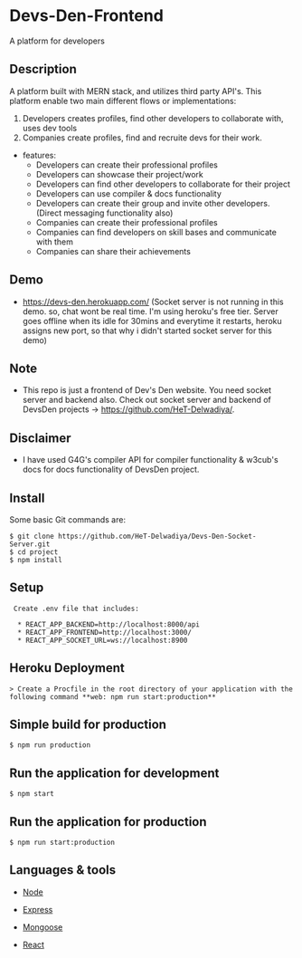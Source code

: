 # Devs-Den-Frontend
 A platform for developers

## Description

A platform built with MERN stack, and utilizes third party API's. This platform enable two main different flows or implementations:

1. Developers creates profiles, find other developers to collaborate with, uses dev tools
2. Companies create profiles, find and recruite devs for their work.   


* features:
  * Developers can create their professional profiles
  * Developers can showcase their project/work 
  * Developers can find other developers to collaborate for their project
  * Developers can use compiler & docs functionality
  * Developers can create their group and invite other developers. (Direct messaging functionality also)
  * Companies can create their professional profiles
  * Companies can find developers on skill bases and communicate with them
  * Companies can share their achievements

## Demo
  * https://devs-den.herokuapp.com/ (Socket server is not running in this demo. so, chat wont be real time. I'm using heroku's free tier. Server goes offline when its idle for 30mins and everytime it restarts, heroku assigns new port, so that why i didn't started socket server for this demo)
  
## Note 

  * This repo is just a frontend of Dev's Den website. You need socket server and backend also. Check out socket server and backend of DevsDen projects -> https://github.com/HeT-Delwadiya/.

## Disclaimer

  * I have used G4G's compiler API for compiler functionality & w3cub's docs for docs functionality of DevsDen project. 

## Install

Some basic Git commands are:

```
$ git clone https://github.com/HeT-Delwadiya/Devs-Den-Socket-Server.git
$ cd project
$ npm install
```

## Setup

```
 Create .env file that includes:

  * REACT_APP_BACKEND=http://localhost:8000/api
  * REACT_APP_FRONTEND=http://localhost:3000/
  * REACT_APP_SOCKET_URL=ws://localhost:8900
```

## Heroku Deployment

```
> Create a Procfile in the root directory of your application with the following command **web: npm run start:production**
```


## Simple build for production

```
$ npm run production
```

## Run the application for development

```
$ npm start
```

## Run the application for production

```
$ npm run start:production
```

## Languages & tools

- [Node](https://nodejs.org/en/)

- [Express](https://expressjs.com/)

- [Mongoose](https://mongoosejs.com/)

- [React](https://reactjs.org/)

